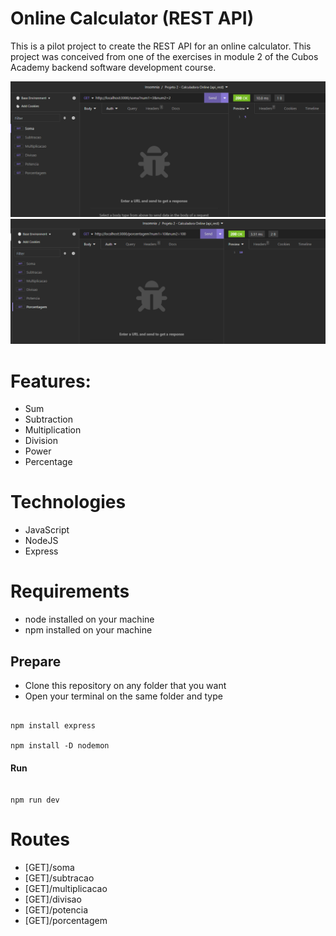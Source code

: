 # Online Calculator (REST API)

This is a pilot project to create the REST API for an online calculator. This project was conceived from one of the exercises in module 2 of the Cubos Academy backend software development course.

<img src="https://github.com/dosilva425/calculadora-online-api-rest/blob/main/prints/Screenshot%202023-10-15%20140617.png">
<img src="https://github.com/dosilva425/calculadora-online-api-rest/blob/main/prints/Screenshot%202023-10-15%20140702.png">

# Features:

- Sum
- Subtraction
- Multiplication
- Division
- Power
- Percentage

# Technologies

- JavaScript
- NodeJS
- Express

# Requirements

- node installed on your machine
- npm installed on your machine

## Prepare

- Clone this repository on any folder that you want
- Open your terminal on the same folder and type

```

npm install express

npm install -D nodemon

```

#### Run

```

npm run dev

```

# Routes

- [GET]/soma
- [GET]/subtracao
- [GET]/multiplicacao
- [GET]/divisao
- [GET]/potencia
- [GET]/porcentagem
